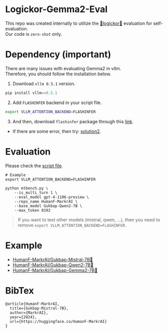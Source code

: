 # Logickor-Gemma2-Eval
This repo was created internally to utilize the [🌟logickor🌟](https://github.com/instructkr/LogicKor) evaluation for self-evaluation.  
Our code is `zero-shot` only.  

# Dependency (important)
There are many issues with evaluating Gemma2 in vllm.  
Therefore, you should follow the installation below.
   
1. Download `vllm 0.5.1` version.
```python
pip install vllm==0.5.1
```
  
2. Add `FLASHINFER` backend in your script file.
```sh
export VLLM_ATTENTION_BACKEND=FLASHINFER
```

3. And then, download `flashinfer` package through this [link](https://github.com/vllm-project/vllm/issues/6192#issuecomment-2212553427).
- If there are some error, then try: [solution2](https://github.com/vllm-project/vllm/issues/7070#issuecomment-2264860720).

# Evaluation
Please check the [script file](https://github.com/Marker-Inc-Korea/Logickor-Gemma2-Eval/blob/main/logickor_self_gemma2_eval.sh).
```
# Example
export VLLM_ATTENTION_BACKEND=FLASHINFER 

python mtbench.py \
    --is_multi_turn 1 \
    --eval_model gpt-4-1106-preview \
    --repo_name HumanF-MarkrAI \ 
    --base_model Gukbap-Qwen2-7B \ 
    --max_token 8192
```
> If you want to test other models (mistral, qwen, ...), then you need to remove `export VLLM_ATTENTION_BACKEND=FLASHINFER`.

# Example
- [HumanF-MarkrAI/Gukbap-Mistral-7B🍚](https://github.com/Marker-Inc-Korea/Logickor-Gemma2-Eval/blob/main/results/Gukbap-Mistral-7B_0.jsonl)
- [HumanF-MarkrAI/Gukbap-Qwen2-7B🍚](https://github.com/Marker-Inc-Korea/Logickor-Gemma2-Eval/blob/main/results/Gukbap-Qwen2-7B_0.jsonl)
- [HumanF-MarkrAI/Gukbap-Gemma2-7B🍚](https://github.com/Marker-Inc-Korea/Logickor-Gemma2-Eval/blob/main/results/Gukbap-Gemma2-9B_0.jsonl)


# BibTex
```
@article{HumanF-MarkrAI,
  title={Gukbap-Mistral-7B},
  author={MarkrAI},
  year={2024},
  url={https://huggingface.co/HumanF-MarkrAI}
}
```
